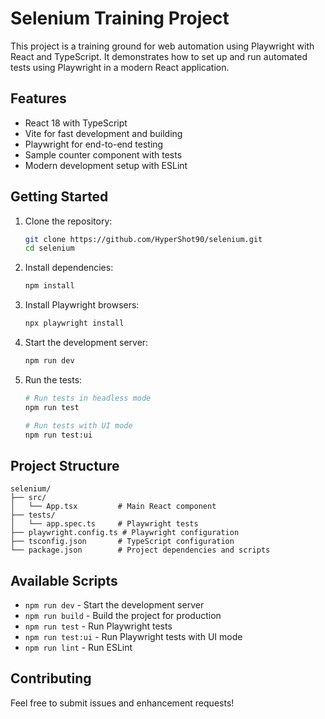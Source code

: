 # Selenium Training Project

This project is a training ground for web automation using Playwright with React and TypeScript. It demonstrates how to set up and run automated tests using Playwright in a modern React application.

## Features

- React 18 with TypeScript
- Vite for fast development and building
- Playwright for end-to-end testing
- Sample counter component with tests
- Modern development setup with ESLint

## Getting Started

1. Clone the repository:
   ```bash
   git clone https://github.com/HyperShot90/selenium.git
   cd selenium
   ```

2. Install dependencies:
   ```bash
   npm install
   ```

3. Install Playwright browsers:
   ```bash
   npx playwright install
   ```

4. Start the development server:
   ```bash
   npm run dev
   ```

5. Run the tests:
   ```bash
   # Run tests in headless mode
   npm run test
   
   # Run tests with UI mode
   npm run test:ui
   ```

## Project Structure

```
selenium/
├── src/
│   └── App.tsx         # Main React component
├── tests/
│   └── app.spec.ts     # Playwright tests
├── playwright.config.ts # Playwright configuration
├── tsconfig.json       # TypeScript configuration
└── package.json        # Project dependencies and scripts
```

## Available Scripts

- `npm run dev` - Start the development server
- `npm run build` - Build the project for production
- `npm run test` - Run Playwright tests
- `npm run test:ui` - Run Playwright tests with UI mode
- `npm run lint` - Run ESLint

## Contributing

Feel free to submit issues and enhancement requests! 